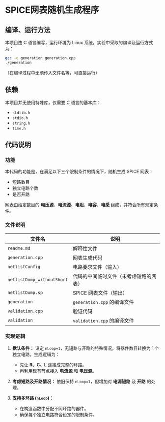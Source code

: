 # SPICE网表随机生成程序

## 编译、运行方法
本项目由 C 语言编写，运行环境为 Linux 系统。实验中采取的编译及运行方式为：

```sh
gcc -o generation generation.cpp
./generation
```

（在编译过程中无须传入文件名等，可直接运行）

## 依赖
本项目并无使用特殊库，仅需要 C 语言的基本库：
- `stdlib.h`
- `stdio.h`
- `string.h`
- `time.h`

## 代码说明

### 功能
本代码的功能是，在满足以下三个限制条件的情况下，随机生成 SPICE 网表：
- 短路数目
- 独立电路个数
- 是否开路

网表由给定数目的 **电压源**、**电流源**、**电阻**、**电容**、**电感** 组成，并符合所有规定条件。

### 文件说明
| 文件名 | 说明 |
|--------|------|
| `readme.md` | 解释性文件 |
| `generation.cpp` | 网表生成代码 |
| `netlistConfig` | 电路要求文件（输入） |
| `netlistDump_withoutShort` | 代码的中间临时文件（未考虑短路的网表） |
| `netlistDump.sp` | SPICE 网表文件（输出） |
| `generation` | `generation.cpp` 的编译文件 |
| `validation.cpp` | 验证代码 |
| `validation` | `validation.cpp` 的编译文件 |

### 实现逻辑
1. **默认条件：** 设定 `nLoop=1`，无短路与开路的特殊情况，将器件数目转换为 1 个独立电路。生成逻辑为：
   - 先让 **R、C、L** 连接成完整的环路。
   - 再利用现有节点接入 **电流源** 和 **电压源**。
   
2. **考虑短路及开路情况：** 依旧保持 `nLoop=1`，但增加对 **电源短路** 及 **开路** 的处理。

3. **支持多环路 (`nLoop`)：** 
   - 在构造函数中分配不同环路的器件。
   - 确保每个独立电路符合设定的限制条件。